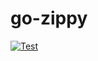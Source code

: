 # go-zippy

[![Test](https://github.com/engmtcdrm/go-zippy/actions/workflows/test.yml/badge.svg)](https://github.com/engmtcdrm/go-zippy/actions/workflows/test.yml)

